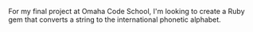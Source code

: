 For my final project at Omaha Code School, I'm looking to create a Ruby gem that converts a string to the international phonetic alphabet.
